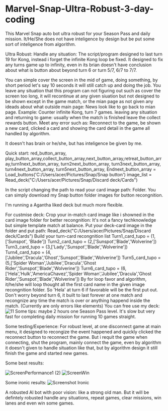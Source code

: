 # Marvel-Snap-Ultra-Robust-3-day-coding

This Marvel Snap auto bot ultra robust for your Season Pass and daily mission. 
It/He/She does not have inteligence by design but be put some sort of inteligence from algorithm.

Ultra Robust:
Handle any situation:
The script/program designed to last turn 19 for Kong, instead i forget the infinite Kong loop be fixed.
It designed to fix any turns game up to infinity, even in its brian doesn't have conclusion about what is button about beyond turn 6 or turn 5/7, 6/7 to 7/7.

You can simple cover the screen in the mid of game, doing something, by short period let's say 10 seconds it will still catch up and doing the job.
You leave any situation that this program can not figuring out such as cover the screen too long, it will recontinue at any given siuation but not designed to be shown except in the game match, or the mian page as not given any ideads about what outside main page: News look like to go back to mian page.
Example: 
Counter infinite Kong, turn 7 games.
leaving any situation and returning to game: usually when the match is finished leave the collect rewards button.
Meet any error such as: Reconnect to the game, be shown a new card, clicked a card and showing the card detail in the game all handled by algorithm.

It doesn't has brain or he/she, but has inteligence be given by me.

Quick start:
red_button_array, play_button_array,collect_button_array,next_button_array,retreat_button_array,turn1next_button_array, turn2next_button_array, turn3next_button_array, turn4next_button_array, turn5next_button_array, Endnext_button_array = Load_buttons('C:/Users/acer/Pictures/Snap/Snap button')
image_list = Read_deck("C:/Users/acer/Pictures/Snap/Discard deck/Cards")

In the script changing the path to read your card image path: Folder.
You can simply download my Snap button folder images for button recongnition.

I'm running a Agantha liked deck but much more flexible.

For custmise deck:
Crop your in-match card image like i showned in the card image folder for better recongnition: It's not a fancy techknowledge but simple template match at balance.
Put your deck-card image in the folder and put path: Read_deck("C:/Users/acer/Pictures/Snap/Discard deck/Cards")
Build your turn-card recongnition list
Turn1_card_tupo = (1,['Sunspot', 'Blade'])
Turn2_card_tupo = (2,['Sunspot','Blade','Wolverine'])
Turn3_card_tupo = (3,['Lady','Sunspot','Blade','Wolverine'])
Turn4_card_tupo = (4,['Jubilee','Dracula','Ghost','Sunspot','Blade','Wolverine'])
Turn5_card_tupo = (5,['Spider Woman','Jubilee','Dracula','Ghost Rider','Sunspot','Blade','Wolverine'])
Turn6_card_tupo = (6,['Hela','Hulk','AmericaChavez','Spider Woman','Jubilee','Dracula','Ghost Rider','Sunspot','Blade','Wolverine'])
By for loop favor and algorithm, it/he/she will loop thought all the first card name in the given image recongnition folder. So 'Hela' at turn 6 if favorable will be the first put out.
Don't worry beyond turn 6, it built to last forever at one match and recongnize any time the match is over or anything happend inside the match. (Currently are only errors like elements)
You can free use my deck:
![11](https://user-images.githubusercontent.com/124453554/233508648-852f3538-26df-498b-93a2-53c2c76fe046.png)
Some tips:
maybe 2 hours one Season Pass level. It's slow but very fast for completing daily mission for running 10 games straight.



Some testing/Experience:
For robust level, at one disconnect game at main menu, it designed to recongize the event happened and quickly clicked the reconnect button to reconnect the game. But i requit the game when connecting, shut the program, mainly connect the game, even by algorithm it doesn't given to handle situation like that, but by algorithm design it still finish the game and started new games.

Some best results:

![ScreenPerformance1 (2)](https://user-images.githubusercontent.com/124453554/233507994-f2f9d38d-8c6b-4f9c-bbb1-11a84877da32.png)
![ScreenWin](https://user-images.githubusercontent.com/124453554/233508163-e9b55083-24f3-4da2-8afc-8e1796adb811.png)


Some ironic results:
![Screenshot Ironic](https://user-images.githubusercontent.com/124453554/233508100-33f9520b-d0e6-40bd-aa64-a9af5f3ddb0b.png)

A robusted AI bot with poor vision: like a strong old man.
But it will be defintely robusted handle any situations, repeat games, clear missions, win lanes and even win some games.



